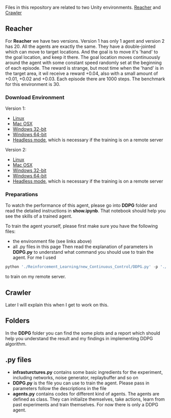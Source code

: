 Files in this repository are related to two Unity environments. [Reacher](https://github.com/Unity-Technologies/ml-agents/blob/master/docs/Learning-Environment-Examples.md#reacher) and [Crawler](https://github.com/Unity-Technologies/ml-agents/blob/master/docs/Learning-Environment-Examples.md#crawler)

## Reacher

For **Reacher** we have two versions. Version 1 has only 1 agent and version 2 has 20. All the agents are exactly the same. They have a double-jointed which can move to target locations. And the goal is to move it's 'hand' to the goal location, and keep it there. The goal location moves continuously around the agent with some constant speed randomly set at the beginning of each episode. The reward is strange, but most time when the 'hand' is in the target area, it wil receive a reward +0.04, also with a small amount of +0.01, +0.02 and +0.03. Each episode there are 1000 steps. The benchmark for this environment is 30.

### Download Environment

Version 1:
  * [Linux](https://s3-us-west-1.amazonaws.com/udacity-drlnd/P2/Reacher/one_agent/Reacher_Linux.zip)
  * [Mac OSX](https://s3-us-west-1.amazonaws.com/udacity-drlnd/P2/Reacher/one_agent/Reacher.app.zip)
  * [Windows 32-bit](https://s3-us-west-1.amazonaws.com/udacity-drlnd/P2/Reacher/one_agent/Reacher_Windows_x86.zip)
  * [Windows 64-bit](https://s3-us-west-1.amazonaws.com/udacity-drlnd/P2/Reacher/one_agent/Reacher_Windows_x86_64.zip)
  * [Headless mode](https://s3-us-west-1.amazonaws.com/udacity-drlnd/P2/Reacher/one_agent/Reacher_Linux_NoVis.zip), which is necessary if the training is on a remote server

Version 2:
  * [Linux](https://s3-us-west-1.amazonaws.com/udacity-drlnd/P2/Reacher/Reacher_Linux.zip)
  * [Mac OSX](https://s3-us-west-1.amazonaws.com/udacity-drlnd/P2/Reacher/Reacher.app.zip)
  * [Windows 32-bit](https://s3-us-west-1.amazonaws.com/udacity-drlnd/P2/Reacher/Reacher_Windows_x86.zip)
  * [Windows 64-bit](https://s3-us-west-1.amazonaws.com/udacity-drlnd/P2/Reacher/Reacher_Windows_x86_64.zip)
  * [Headless mode](https://s3-us-west-1.amazonaws.com/udacity-drlnd/P2/Reacher/Reacher_Linux_NoVis.zip), which is necessary if the training is on a remote server
  
### Preparations

To watch the performance of this agent, please go into **DDPG** folder and read the detailed instructions in **show.ipynb**. That notebook should help you see the skills of a trained agent.

To train the agent yourself, please first make sure you have the following files:
  * the environment file (see links above)
  * all .py files in this page
Then read the explanation of parameters in **DDPG.py** to understand what command you should use to train the agent. For me I used
```python
python './Reinforcement_Learning/new_Continuous_Control/DDPG.py' -p './envs/Reacher-20/Reacher' -c 1 -s1 1 -s2 1 -s3 20 -l 10 -lr1 0.0001 -lr2 0.001 -b 128 -t 0.001 -n 1500
```
to train on my remote server.

## Crawler

Later I will explain this when I get to work on this.

## Folders

In the **DDPG** folder you can find the some plots and a report which should help you understand the result and my findings in implementing DDPG algorithm.

## .py files
  * **infrasturctures.py** contains some basic ingredients for the experiment, including networks, noise generator, replaybuffer and so on
  * **DDPG.py** is the file you can use to train the agent. Please pass in parameters follow the descriptions in the file
  * **agents.py** contains codes for different kind of agents. The agents are defined as class. They can initiailze themselves, take actions, learn from past experiments and train themselves. For now there is only a DDPG agent. 
